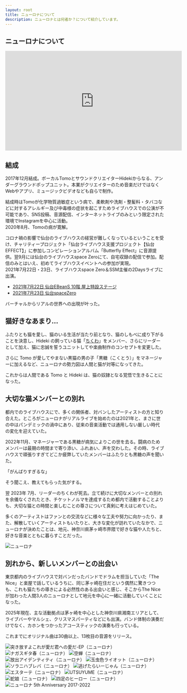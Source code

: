 ```yaml
---
layout: root
title: ニューロナについて
description: ニューロナとは何者か？について紹介しています。
---
```


<div class="h-20 lg:h-24 bg-black"></div>

<section class="profile prose max-w-none">
  <div class="container max-w-4xl px-4 lg:px-0">
    <div class="pt-20">


# ニューロナについて


<div class="aspect-video">
<iframe class="w-full h-full" width="560" height="315" src="https://www.youtube.com/embed/O-a9I5kAfJw?si=yl55BavGAcvj2F5T" title="YouTube video player" frameborder="0" allow="accelerometer; autoplay; clipboard-write; encrypted-media; gyroscope; picture-in-picture; web-share" referrerpolicy="strict-origin-when-cross-origin" allowfullscreen></iframe>
</div>

## 結成

2017年12月結成。ボーカルTomoとサウンドクリエイターHidekiからなる、アンダーグラウンドポップユニット。本業がクリエイターのため音楽だけではなくWebやアプリ、ミュージックビデオなども自らで制作。

結成時はTomoが化学物質過敏症という病で、柔軟剤や洗剤・整髪料・タバコなどに対するアレルギー及び中毒様の症状を起こすためライブハウスでの公演が不可能であり、SNS投稿、音源配信、インターネットライブのみという限定された環境でInstagramを中心に活動。<br />
2020年8月、Tomoの病が寛解。

コロナ禍の影響で仙台のライブハウスの経営が難しくなっているということを受け、チャリティープロジェクト「仙台ライブハウス支援プロジェクト【仙台EFFECT】」に参加しコンピレーションアルバム「Butterfly
Effect」に音源提供。翌9月には仙台のライブハウスspace
Zeroにて、自宅収録の配信で参加。配信のみとはいえ、初めてライブハウスイベントへの参加が実現。<br />
2021年7月22日・23日、ライブハウスspace
Zero＆SSM主催の2Daysライブに出演。

- [2021年7月22日 仙台EBeanS 10階 屋上特設ステージ](https://neurona.jp/gallery/20210722-gallery/) 
- [2021年7月23日 仙台spaceZero](https://neurona.jp/gallery/20210723-gallery/)

バーチャルからリアルの世界への出現が叶った。

## 猫好きなあまり...

ふたりとも猫を愛し、猫のいる生活が当たり前となり、猫のしもべに成り下がることを決意し、Hideki の飼っている猫「[ちくわ](https://x.com/chikuwa_cats)」をメンバー、さらにリーダーとして加え、猫に忠誠を誓うユニットしてや楽曲制作のコンセプトを変更した。

さらに Tomo が愛してやまない黒猫の男の子「黒糖（こくとう）」をマネージャーに加えるなど、ニューロナの勢力図は人間と猫が対等になってきた。

これからは人間である Tomo と Hideki は、猫の奴隷となる覚悟で生きることになった。

## 大切な猫メンバーとの別れ

都内でのライブハウスにで、多くの関係者、対バンしたアーティストの方と知り合えた。ところがニューロナがリアルライブを始めたのは2021年と、まさに世の中はパンデミックの渦中にあり、従来の音楽活動では通用しない厳しい時代の変化を迎えていた。

2022年11月、マネージャーである黒糖が病気によりこの世を去る。闘病のためメンバーは最期の時間まで寄り添い、ふれあい、声を交わした。その時、ライブハウスで頑張りすぎてどこか疲弊していたメンバーはふたりとも黒糖の声を聞いた。

「がんばりすぎるな」

そう聞こえ、教えてもらった気がする。

翌 2023年 7月、リーダーのちくわが死去。立て続けに大切なメンバーとの別れを余儀なくされたとき、チケットノルマを達成するため都内で活動することよりも、大切な猫との時間と楽しむことの尊さについて真剣に考えはじめていた。

多くのアーティストはファンとの交流などに様々な工夫や努力に向かったり、また、解散していくアーティストもいたりと、大きな変化が訪れていたなかで、ニューロナが決めたことは、地元、神奈川県茅ヶ崎市界隈で好きな猫や人たちと、好きな音楽とともに暮らすことだった。

![ニューロナ](/image/members-front.jpg)

## 別れから、新しいメンバーとの出会い

東京都内のライブハウスで対バンだったバンドでドラムを担当していた「The Nice」と楽屋で話しているうちに、同じ茅ヶ崎在住だという偶然に驚きつつも、これも猫たちの導きによる必然性のある出会いと感じ、そこからThe Niceが加わった人間3人のニューロナとして地元を中心に一緒に活動していくことになった。

2025年現在、主な活動拠点は茅ヶ崎を中心とした神奈川県湘南エリアとして、ライブバーやマルシェ、クリスマスパーティなどにも出演。バンド体制の演奏だけでなく、カホンをつかったアコースティックの演奏も行っている。

これまでにオリジナル曲は30曲以上、13枚目の音源をリリース。

<div class="jackets">
<img
  src="/image/jacket-ai.jpg"
  alt="突き放すよこれが愛だ君への愛だ-EP（ニューロナ）"
/>
<img
  src="/image/jacket-nagasugita.jpg"
  alt="ナガスギタ春（ニューロナ）"
/>
<img src="/image/jacket-utsusemi.jpg" alt="空蝉（ニューロナ）" />
<img
  src="/image/jacket-identity.jpg"
  alt="放出アイデンティティ（ニューロナ）"
/>
<img src="/image/jacket-riot.jpg" alt="玉虫色ライオット（ニューロナ）" />
<img
  src="/image/jacket-soranihabureba.jpg"
  alt="ソラニハブレバ（ニューロナ）"
/>
<img
  src="/image/jacket-nigetara.jpg"
  alt="逃げたらいーじゃん（ニューロナ）"
/>
<img src="/image/jacket-estate.jpg" alt="エスターテ（ニューロナ）" />
<img src="/image/jacket-utsuyume.jpg" alt="UTSUYUME（ニューロナ）" />
<img src="/image/jacket-hebimusume.jpg" alt="蛇娘（ニューロナ）" />
<img src="/image/jacket-yonsoku.jpg" alt="四足のヒーロー（ニューロナ）" />
<img src="/image/jacket-5th-anniversary.jpg" alt="ニューロナ 5th Anniversary 2017-2022" />
</div>



</div>
</div>
</section>